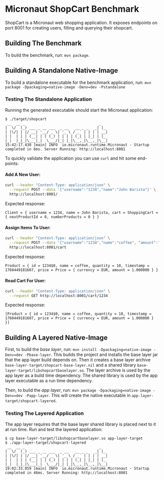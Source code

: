 # Micronaut ShopCart Benchmark

ShopCart is a Micronaut web shopping application.
It exposes endpoints on port 8001 for creating users, filling and querying their shopcart.

## Building The Benchmark

To build the benchmark, run: `mvn package`.

## Building A Standalone Native-Image

To build a standalone executable for the benchmark application, run: `mvn package -Dpackaging=native-image -Denv=dev -Pstandalone`

### Testing The Standalone Application
Running the generated executable should start the Micronaut application:
```
$ ./target/shopcart
 __  __ _                                  _   
|  \/  (_) ___ _ __ ___  _ __   __ _ _   _| |_ 
| |\/| | |/ __| '__/ _ \| '_ \ / _` | | | | __|
| |  | | | (__| | | (_) | | | | (_| | |_| | |_ 
|_|  |_|_|\___|_|  \___/|_| |_|\__,_|\__,_|\__|
15:42:17.438 [main] INFO  io.micronaut.runtime.Micronaut - Startup completed in 6ms. Server Running: http://localhost:8001
```

To quickly validate the application you can use `curl` and hit some end-points:

#### Add A New User:
```bash
curl --header "Content-Type: application/json" \
  --request POST --data '{"username":"1234","name":"John Barista"}' \
  http://localhost:8001/
```
Expected response:
```
Client = { username = 1234, name = John Barista, cart = ShoppingCart = { nextProductId = 0, numberProducts = 0 } }
```

#### Assign Items To User:
```bash
curl --header "Content-Type: application/json" \
  --request POST --data '{"username":"1234","name":"coffee", "amount":"10"}' \
  http://localhost:8001/cart
```
Expected response:
```
Product = { id = 1234$0, name = coffee, quantity = 10, timestamp = 1760449181607, price = Price = { currency = EUR, amount = 1.000000 } }
```

#### Read Cart For User:
```bash
curl --header "Content-Type: application/json" \
  --request GET http://localhost:8001/cart/1234
```
Expected response:
```
[Product = { id = 1234$0, name = coffee, quantity = 10, timestamp = 1760449181607, price = Price = { currency = EUR, amount = 1.000000 } }]
```
## Building A Layered Native-Image

First, to build the _base layer_, run: `mvn install -Dpackaging=native-image -Denv=dev -Pbase-layer`.
This builds the project and installs the base layer jar that the app layer build depends on. 
Then it creates a base layer archive `base-layer-target/shopcart-base-layer.nil` and a shared library `base-layer-target/libshopcartbaselayer.so`.
The layer archive is used by the app layer as a build time dependency.
The shared library is used by the app layer executable as a run time dependency.

Then, to build the _app layer_, run: `mvn package -Dpackaging=native-image -Denv=dev -Papp-layer`.
This will create the native executable in `app-layer-target/shopcart-layered`.

### Testing The Layered Application

The app layer requires that the base layer shared library is placed next to it at run time.
Run and test the layered application:

```
$ cp base-layer-target/libshopcartbaselayer.so app-layer-target
$ ./app-layer-target/shopcart-layered
 __  __ _                                  _   
|  \/  (_) ___ _ __ ___  _ __   __ _ _   _| |_ 
| |\/| | |/ __| '__/ _ \| '_ \ / _` | | | | __|
| |  | | | (__| | | (_) | | | | (_| | |_| | |_ 
|_|  |_|_|\___|_|  \___/|_| |_|\__,_|\__,_|\__|
19:02:33.059 [main] INFO  io.micronaut.runtime.Micronaut - Startup completed in 46ms. Server Running: http://localhost:8001

```